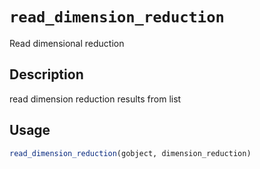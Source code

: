 # `read_dimension_reduction`

Read dimensional reduction


## Description

read dimension reduction results from list


## Usage

```r
read_dimension_reduction(gobject, dimension_reduction)
```


